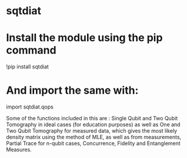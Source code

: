 # sqtdiat

# Install the module using the pip command

!pip install sqtdiat

# And import the same with:

import sqtdiat.qops

Some of the functions included in this are : Single Qubit and Two Qubit Tomography in ideal cases (for education purposes) as well as One and Two Qubit Tomography for measured data, which gives the most likely density matrix using the method of MLE, as well as from measurements, Partial Trace for n-qubit cases, Concurrence, Fidelity and Entanglement Measures.
